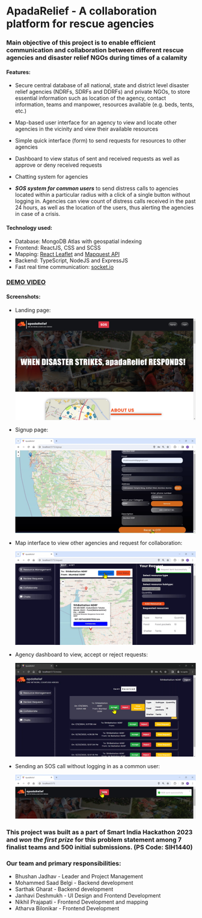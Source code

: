 # ApadaRelief - A  collaboration platform for rescue agencies

### Main objective of this project is to enable efficient communication and collaboration between different rescue agencies and disaster relief NGOs during times of a calamity

#### Features:
 
- Secure central database of all national, state and district level disaster relief agencies (NDRFs, SDRFs and DDRFs) and private NGOs, to store essential information such as location of the agency, contact information, teams and manpower, resources available (e.g. beds, tents, etc.)

- Map-based user interface for an agency to view and locate other agencies in the vicinity and view their available resources

- Simple quick interface (form) to send requests for resources to other agencies 

- Dashboard to view status of sent and received requests as well as approve or deny received requests

- Chatting system for agencies

-  ***SOS system for common users*** to send distress calls to agencies located within a particular radius with a click of a single button without logging in. Agencies can view count of distress calls received in the past 24 hours, as well as the location of the users, thus alerting the agencies in case of a crisis.

#### Technology used:
- Database: MongoDB Atlas with geospatial indexing
- Frontend: ReactJS, CSS and SCSS
- Mapping: [React Leaflet](https://react-leaflet.js.org/) and [Mapquest API](https://developer.mapquest.com/documentation/)
- Backend: TypeScript, NodeJS and ExpressJS
- Fast real time communication: [socket.io](https://socket.io/)

### [**DEMO VIDEO**](https://youtu.be/lzg6qmesln8)

#### Screenshots:

- Landing page: 

    ![Landing](./screenshots/landing.png)

- Signup page:

    ![Signup](./screenshots/signup.png)

- Map interface to view other agencies and request for collaboration: 

    ![Map interface](./screenshots/map_interface.png)

- Agency dashboard to view, accept or reject requests:

    ![Dashboard](./screenshots/dashboard.png)

- Sending an SOS call without logging in as a common user:

    ![SOS](./screenshots/sos.png)


### This project was built as a part of Smart India Hackathon 2023 and ***won the first prize*** for this problem statement among 7 finalist teams and 500 initial submissions. (PS Code: SIH1440)  

### Our team and primary responsibilities:
- Bhushan Jadhav - Leader and Project Management
- Mohammed Saad Belgi - Backend development
- Sarthak Gharat - Backend development
- Janhavi Deshmukh - UI Design and Frontend Development
- Nikhil Prajapati - Frontend Development and mapping
- Atharva Bilonikar - Frontend Development


<!-- Restrictive License Crisis Avengers Team

This software is proprietary and confidential. No rights to view, distribute, or modify this software are granted to any party.

Unauthorized copying, distribution, or use of this software is strictly prohibited.

For inquiries regarding licensing options, please contact crisis.avengers@spit.ac.in -->
